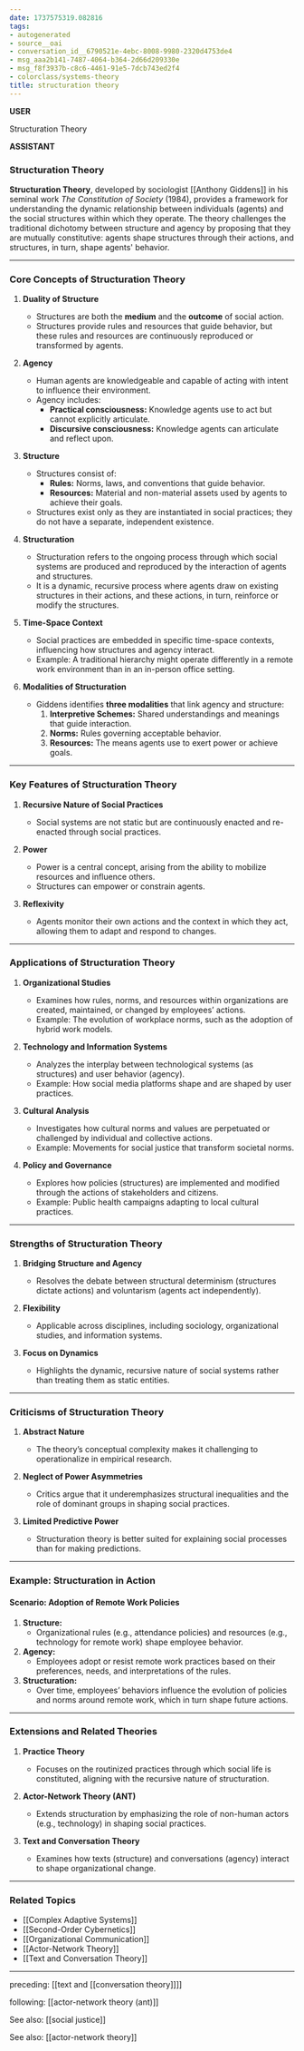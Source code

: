 ```yaml
---
date: 1737575319.082816
tags:
- autogenerated
- source__oai
- conversation_id__6790521e-4ebc-8008-9980-2320d4753de4
- msg_aaa2b141-7487-4064-b364-2d66d209330e
- msg_f8f3937b-c8c6-4461-91e5-7dcb743ed2f4
- colorclass/systems-theory
title: structuration theory
---
```


**USER**

Structuration Theory


**ASSISTANT**

### Structuration Theory

**Structuration Theory**, developed by sociologist [[Anthony Giddens]] in his seminal work *The Constitution of Society* (1984), provides a framework for understanding the dynamic relationship between individuals (agents) and the social structures within which they operate. The theory challenges the traditional dichotomy between structure and agency by proposing that they are mutually constitutive: agents shape structures through their actions, and structures, in turn, shape agents' behavior.

---

### Core Concepts of Structuration Theory

1. **Duality of Structure**
   - Structures are both the **medium** and the **outcome** of social action.
   - Structures provide rules and resources that guide behavior, but these rules and resources are continuously reproduced or transformed by agents.

2. **Agency**
   - Human agents are knowledgeable and capable of acting with intent to influence their environment.
   - Agency includes:
     - **Practical consciousness:** Knowledge agents use to act but cannot explicitly articulate.
     - **Discursive consciousness:** Knowledge agents can articulate and reflect upon.

3. **Structure**
   - Structures consist of:
     - **Rules:** Norms, laws, and conventions that guide behavior.
     - **Resources:** Material and non-material assets used by agents to achieve their goals.
   - Structures exist only as they are instantiated in social practices; they do not have a separate, independent existence.

4. **Structuration**
   - Structuration refers to the ongoing process through which social systems are produced and reproduced by the interaction of agents and structures.
   - It is a dynamic, recursive process where agents draw on existing structures in their actions, and these actions, in turn, reinforce or modify the structures.

5. **Time-Space Context**
   - Social practices are embedded in specific time-space contexts, influencing how structures and agency interact.
   - Example: A traditional hierarchy might operate differently in a remote work environment than in an in-person office setting.

6. **Modalities of Structuration**
   - Giddens identifies **three modalities** that link agency and structure:
     1. **Interpretive Schemes:** Shared understandings and meanings that guide interaction.
     2. **Norms:** Rules governing acceptable behavior.
     3. **Resources:** The means agents use to exert power or achieve goals.

---

### Key Features of Structuration Theory

1. **Recursive Nature of Social Practices**
   - Social systems are not static but are continuously enacted and re-enacted through social practices.

2. **Power**
   - Power is a central concept, arising from the ability to mobilize resources and influence others.
   - Structures can empower or constrain agents.

3. **Reflexivity**
   - Agents monitor their own actions and the context in which they act, allowing them to adapt and respond to changes.

---

### Applications of Structuration Theory

1. **Organizational Studies**
   - Examines how rules, norms, and resources within organizations are created, maintained, or changed by employees’ actions.
   - Example: The evolution of workplace norms, such as the adoption of hybrid work models.

2. **Technology and Information Systems**
   - Analyzes the interplay between technological systems (as structures) and user behavior (agency).
   - Example: How social media platforms shape and are shaped by user practices.

3. **Cultural Analysis**
   - Investigates how cultural norms and values are perpetuated or challenged by individual and collective actions.
   - Example: Movements for social justice that transform societal norms.

4. **Policy and Governance**
   - Explores how policies (structures) are implemented and modified through the actions of stakeholders and citizens.
   - Example: Public health campaigns adapting to local cultural practices.

---

### Strengths of Structuration Theory

1. **Bridging Structure and Agency**
   - Resolves the debate between structural determinism (structures dictate actions) and voluntarism (agents act independently).

2. **Flexibility**
   - Applicable across disciplines, including sociology, organizational studies, and information systems.

3. **Focus on Dynamics**
   - Highlights the dynamic, recursive nature of social systems rather than treating them as static entities.

---

### Criticisms of Structuration Theory

1. **Abstract Nature**
   - The theory’s conceptual complexity makes it challenging to operationalize in empirical research.

2. **Neglect of Power Asymmetries**
   - Critics argue that it underemphasizes structural inequalities and the role of dominant groups in shaping social practices.

3. **Limited Predictive Power**
   - Structuration theory is better suited for explaining social processes than for making predictions.

---

### Example: Structuration in Action

#### Scenario: Adoption of Remote Work Policies
1. **Structure:**
   - Organizational rules (e.g., attendance policies) and resources (e.g., technology for remote work) shape employee behavior.
2. **Agency:**
   - Employees adopt or resist remote work practices based on their preferences, needs, and interpretations of the rules.
3. **Structuration:**
   - Over time, employees’ behaviors influence the evolution of policies and norms around remote work, which in turn shape future actions.

---

### Extensions and Related Theories

1. **Practice Theory**
   - Focuses on the routinized practices through which social life is constituted, aligning with the recursive nature of structuration.

2. **Actor-Network Theory (ANT)**
   - Extends structuration by emphasizing the role of non-human actors (e.g., technology) in shaping social practices.

3. **Text and Conversation Theory**
   - Examines how texts (structure) and conversations (agency) interact to shape organizational change.

---

### Related Topics
- [[Complex Adaptive Systems]]
- [[Second-Order Cybernetics]]
- [[Organizational Communication]]
- [[Actor-Network Theory]]
- [[Text and Conversation Theory]]


---

preceding: [[text and [[conversation theory]]]]  


following: [[actor-network theory (ant)]]

See also: [[social justice]]


See also: [[actor-network theory]]